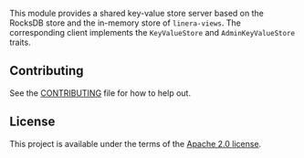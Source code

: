 <!-- cargo-rdme start -->

This module provides a shared key-value store server based on the RocksDB store and the in-memory store of `linera-views`.
The corresponding client implements the `KeyValueStore` and `AdminKeyValueStore` traits.

<!-- cargo-rdme end -->

## Contributing

See the [CONTRIBUTING](../CONTRIBUTING.md) file for how to help out.

## License

This project is available under the terms of the [Apache 2.0 license](../LICENSE).
